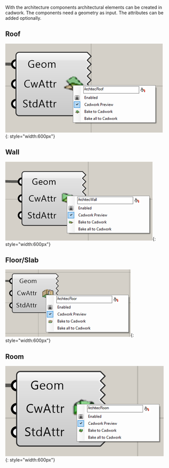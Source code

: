 With the architecture components architectural elements can be created in cadwork. 
The components need a geometry as input. The attributes can be added optionally. 

## Roof

![Backup Text](../img/roof.png "Beam"){: style="width:600px"}

## Wall

![Backup Text](../img/wall.png "Beam"){: style="width:600px"}

## Floor/Slab

![Backup Text](../img/floor.png "Beam"){: style="width:600px"}

## Room

![Backup Text](../img/room.png "Beam"){: style="width:600px"}